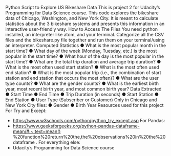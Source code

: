 Python Script to Explore US Bikeshare Data
This is project 2 for Udacity’s Programming for Data Science course. This code explores the bikeshare data of Chicago, Washington, and New York City. It is meant to calculate statistics about the 3 bikeshare systems and presents this information in an interactive user-friendly way.
How to Access The Files
You need python installed, an interpreter like atom, and your terminal. Categorize all the
CSV files and the bikeshare.py file together and run them on your terminal/using an
interpreter.
Computed Statistics
● What is the most popular month in the start time?
● What day of the week (Monday, Tuesday, etc.) is the most popular in the start
time?
● What hour of the day is the most popular in the start time?
● What are the total trip duration and average trip duration?
● What is the most often used start station?
● What is the most often used end station?
● What is the most popular trip (i.e., the combination of start station and end station
that occurs the most often)?
● What are the user type counts?
● What are the gender counts?
● What is the earliest birth year, most recent birth year, and most common birth
year?
Data Extracted
● Start Time
● End Time
● Trip Duration (in seconds)
● Start Station
● End Station
● User Type (Subscriber or Customer)
Only in Chicago and New York City files:
● Gender
● Birth Year
Resources used for this project
For Try and Except:
- https://www.w3schools.com/python/python_try_except.asp
For Pandas:
- https://www.geeksforgeeks.org/python-pandas-dataframe-mean/#:~:text=mean()
%20function%20return%20the,the%20observations%20in%20the%20dataframe .
For everything else:
- Udacity’s Programming for Data Science course
